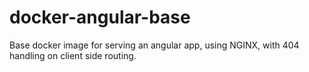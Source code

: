 # docker-angular-base
Base docker image for serving an angular app, using NGINX, with 404 handling on client side routing.
